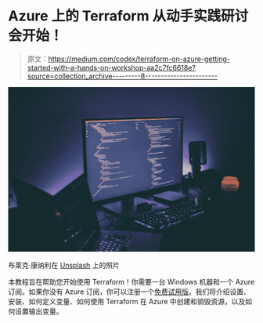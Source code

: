 # Azure 上的 Terraform 从动手实践研讨会开始！

> 原文：<https://medium.com/codex/terraform-on-azure-getting-started-with-a-hands-on-workshop-aa2c7fc6618e?source=collection_archive---------8----------------------->

![](img/cb96a558d54429d81e52789b153e242f.png)

布莱克·康纳利在 [Unsplash](https://unsplash.com?utm_source=medium&utm_medium=referral) 上的照片

本教程旨在帮助您开始使用 Terraform！你需要一台 Windows 机器和一个 Azure 订阅。如果你没有 Azure 订阅，你可以注册一个[免费试用版](https://azure.microsoft.com/en-gb/free/search/?&ef_id=CjwKCAjw3_KIBhA2EiwAaAAlilb1AngbCrjgnwZvtQ_3YPlagnlTL2B9viXNclW-10v8b5v1ukvzERoCxrkQAvD_BwE:G:s&OCID=AID2200274_SEM_CjwKCAjw3_KIBhA2EiwAaAAlilb1AngbCrjgnwZvtQ_3YPlagnlTL2B9viXNclW-10v8b5v1ukvzERoCxrkQAvD_BwE:G:s&gclid=CjwKCAjw3_KIBhA2EiwAaAAlilb1AngbCrjgnwZvtQ_3YPlagnlTL2B9viXNclW-10v8b5v1ukvzERoCxrkQAvD_BwE)。我们将介绍设置、安装、如何定义变量、如何使用 Terraform 在 Azure 中创建和销毁资源，以及如何设置输出变量。